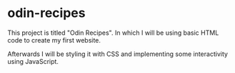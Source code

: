 # odin-recipes
This project is titled "Odin Recipes". In which I will be using basic HTML code to create my first website.

Afterwards I will be styling it with CSS and implementing some interactivity using JavaScript.